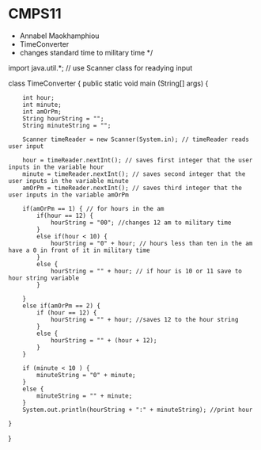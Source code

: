 # CMPS11
* Annabel Maokhamphiou 
 * TimeConverter
 * changes standard time to military time 
 */

import java.util.*; // use Scanner class for readying input 

class TimeConverter {
	public static void main (String[] args) {	
	
		int hour;
		int minute;
		int amOrPm; 
		String hourString = ""; 
		String minuteString = "";
		
		Scanner timeReader = new Scanner(System.in); // timeReader reads user input  
		
		hour = timeReader.nextInt(); // saves first integer that the user inputs in the variable hour
		minute = timeReader.nextInt(); // saves second integer that the user inputs in the variable minute
		amOrPm = timeReader.nextInt(); // saves third integer that the user inputs in the variable amOrPm
		
		if(amOrPm == 1) { // for hours in the am 
			if(hour == 12) {
				hourString = "00"; //changes 12 am to military time
			}
			else if(hour < 10) {
				hourString = "0" + hour; // hours less than ten in the am have a 0 in front of it in military time 
			}
			else {
				hourString = "" + hour; // if hour is 10 or 11 save to hour string variable 
			}
			
		}
		else if(amOrPm == 2) {
			if (hour == 12) {
				hourString = "" + hour; //saves 12 to the hour string
			}
			else {
				hourString = "" + (hour + 12);
			}
		}
		
		if (minute < 10 ) {
			minuteString = "0" + minute;
		}
		else {
			minuteString = "" + minute; 
		}
		System.out.println(hourString + ":" + minuteString); //print hour 
		
	}
} 
